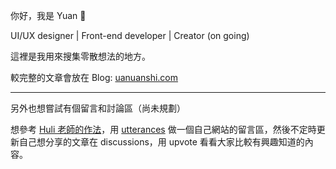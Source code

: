 你好，我是 Yuan 👋

UI/UX designer | Front-end developer | Creator (on going)

這裡是我用來搜集零散想法的地方。

較完整的文章會放在 Blog: [uanuanshi.com](https://uanuanshi.com)

---

另外也想嘗試有個留言和討論區（尚未規劃）

想參考 [Huli 老師的作法](https://github.com/aszx87410/blog)，用 [utterances](https://utteranc.es/) 做一個自己網站的留言區，然後不定時更新自己想分享的文章在 discussions，用 upvote 看看大家比較有興趣知道的內容。
